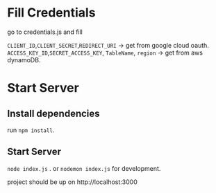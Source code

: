 # Fill Credentials

go to credentials.js and fill 



`CLIENT_ID`,`CLIENT_SECRET`,`REDIRECT_URI` -> get from google cloud oauth.
`ACCESS_KEY_ID`,`SECRET_ACCESS_KEY`, `TableName`, `region` -> get from aws dynamoDB.

# Start Server 

## Install dependencies

run `npm install`.

## Start Server

`node index.js` .
or `nodemon index.js` for development.

project should be up on http://localhost:3000
